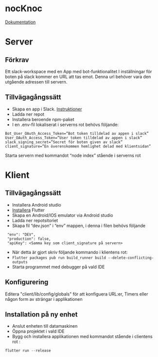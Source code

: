 # nocKnoc

[Dokumentation](https://github.com/cccarle/nocKnoc/wiki)

# Server

## Förkrav
Ett slack-workspace med en App med bot-funktionalitet
I inställningar för boten på slack kommer en URL att tas emot. Denna url behöver vara den utgående adressen till servern.
## Tillvägagångssätt
* Skapa en app i Slack. [Instruktioner](https://github.com/cccarle/nocKnoc/wiki/Skapa-Slackapplikation)
* Ladda ner repot
* Installera beroende npm-paket 
* I en .env-fil lokaliserat i serverns rot behövs följande:
```
Bot_User_OAuth_Access_Token=”Bot token tilldelad av appen i slack”
User_OAuth_Access_Token=”User token tilldelad av appen i slack”
slack_signing_secret=”Secret för boten given av slack”
client_signature=”En överenskommen hemlighet delad med klientsidan”
```
Starta servern med kommandot “node index” stående i serverns rot

# Klient

## Tillvägagångssätt

* Installera Android studio
* [Installera](https://github.com/cccarle/nocKnoc/wiki/Flutter-Installation) Flutter
* Skapa en Android/IOS emulator via Android studio
* Ladda ner repotsitoriet
* Skapa fil “dev.json” i “env” mappen, i denna i filen behövs följande
```
 "env": "DEV",
 "production": false,
 "apiKey": <Samma key som client_signature på servern>
```
* När detta är gjort skriv följande kommando i klientens rot:
* ```Flutter packages pub run build_runner build --delete-conflicting-outputs```
* Starta programmet med debugger på vald IDE

## Konfigurering

Editera "client/lib/config/globals" för att konfiguera URL:er, Timers eller någon form av strängar i applikationen

## Installation på ny enhet
* Anslut enheten till datamaskinen
* Öppna projektet i vald IDE
* Bygg och installera applikationen med kommandot stående i clientens rot :
```javascript
flutter run --release

